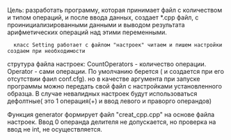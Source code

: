 Цель: разработать программу, которая принимает файл с количеством и типом операций, и после ввода данных, создает *.cpp файл, с проинициализированными данными и выводом результата арифметических операций над этими переменными.
  
      класс Setting работает с файлом "настроек" читаем и пишем настройки создаем при необходимости
   струтура файла настроек: 
   CountOperators - количество операции.
   Operator - сами операции.
   По умолчанию берется ( и создается при его отсутствии фаил conf.cfg).
   но в качестве аргумента при запуске программы можно передать свой файл c настройками установленного образца.
   В случае невалидных настроек будут использоваться дефолтные( это 1 операция(+) и ввод левого и праворго операндов) 

  Функция generator формирует файл "creat_cpp.cpp" на основе файла настроек.
  Ввод 0 операнда делителя не допускается, но проверка на ввод не int, не осуществляется.



